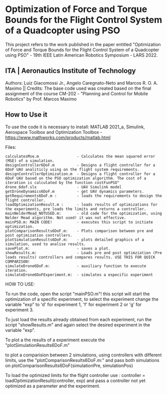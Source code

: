 # Optimization of Force and Torque Bounds for the Flight Control System of a Quadcopter using PSO

This project refers to the work published in the paper entitled "Optimization of Force and Torque Bounds for the Flight Control System of a Quadcopter using PSO" - 19th IEEE Latin American Robotics Symposium - LARS 2022.

## ITA | Aeronautics Institute of Technology 

Authors: Luiz Giacomossi Jr., Angelo Caregnato-Neto and Marcos R. O. A. Maximo || 
Credits: The base code used was created based on the final assignment of the course CM-202 - "Planning and Control for Mobile Robotics" by Prof. Marcos Maximo

## How to Use it  
To use the code it is necessary to install: MATLAB 2021_a, Simulink, Aerospace Toolbox and Optimization Toolbox
    - https://www.mathworks.com/products/matlab.html

Files:

    calculatesMse.m                 - Calculates the mean squared error (MSE) of a simulation.
    designController6DoF.m          - Designs a flight controller for a 6DoF UAV analiticly using on the flight system requirements.
    designControllerOptimization.m  - Designs a flight controller for a 6DoF UAV based on the PSO optimization algorithm. The cost of a iteration is calculated by the function costFunPSO" 
    drone_6dof.slx                  - UAV Simulink model
    getDroneDynamics6DoF.m          - get UAV dynamics parameters.
    getRequirements6DoF.m :         - loads the requirements to design the flight controller.
    loadOptimizationResult.m :      - loads results of optimizations for the experiments, pre loads the limits and returns a controller.
    mainNelderMead_NOTUSED.m:       - old code for the optimization, using Nelder Mead algorithm. Not used! it was not effective.
    mainPSO.m: MAIN CODE!           - executes this script to initiate optimization.
    plotComparisonResults6DoF.m:    - Plots comparison between pre and post optimization controllers.
    plotSimulationResults6DoF.m:    - plots detailed graphics of a simulation, used to analise results.
    savePlot.m:                     - saves a plot.
    showResults.m:                  - Loads pre and post optimziation (Pre loads results) controllers and compares results. USE THIS FOR QUICK COMPARISON!
    simulateDrone6DoF.m:            - auxiliary function to execute iteration.
    simulateDrone6DoFExperiment.m:  - simulates a especific experiment

HOW TO USE:

To run the code, open the script "mainPSO.m"! this script will start the optimization of a specific experiment, to select the experiment change the variable "exp" to 'd' for experiment 1, 'f' for experiment 2 or 'g' for experiment 3.

To just load the results already obtained from each experiment, run the script "showResults.m" and again select the desired experiment in the variable "exp".

To plot a the results of a experiment execute the "plotSimulationResults6DoF.m" 

to plot a comparision between 2 simulations, using controllers with different limits, use the "plotComparisonResults6DoF.m:" and pass both simulations on  plotComparisonResults6DoF(simulationPre, simulationPos) 

To load the optimized limits for the flight controller use : controller = loadOptimizationResult(controller, exp)
and pass a controller not yet optimized as a parameter and the experiment.
